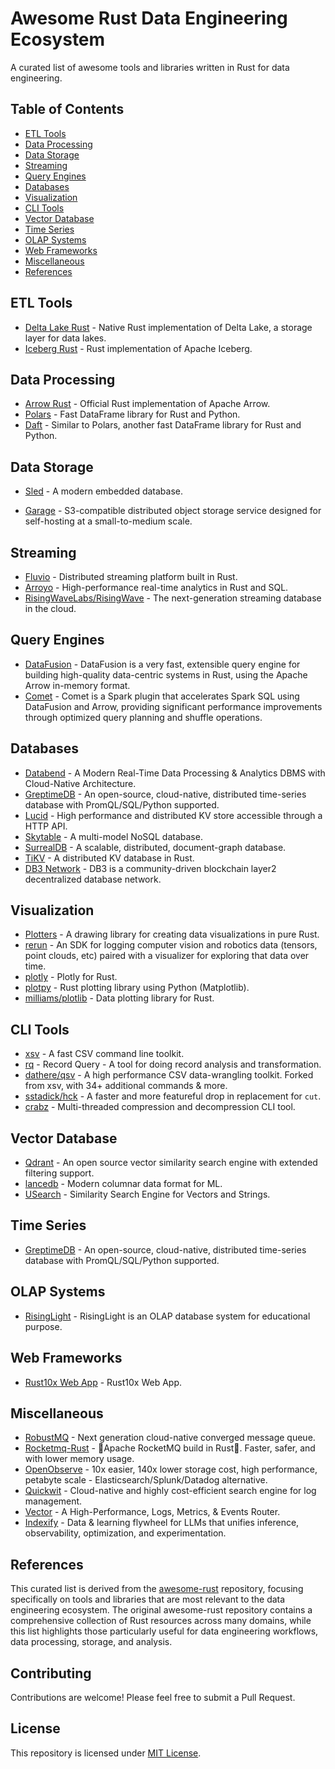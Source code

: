 # Awesome Rust Data Engineering Ecosystem

A curated list of awesome tools and libraries written in Rust for data engineering.

## Table of Contents

- [ETL Tools](#etl-tools)
- [Data Processing](#data-processing)
- [Data Storage](#data-storage)
- [Streaming](#streaming)
- [Query Engines](#query-engines)
- [Databases](#databases)
- [Visualization](#visualization)
- [CLI Tools](#cli-tools)
- [Vector Database](#vector-database)
- [Time Series](#time-series)
- [OLAP Systems](#olap-systems)
- [Web Frameworks](#web-frameworks)
- [Miscellaneous](#miscellaneous)
- [References](#references)

## ETL Tools

- [Delta Lake Rust](https://github.com/delta-io/delta-rs) - Native Rust implementation of Delta Lake, a storage layer for data lakes.
- [Iceberg Rust](https://github.com/apache/iceberg-rs) - Rust implementation of Apache Iceberg.

## Data Processing

- [Arrow Rust](https://github.com/apache/arrow-rs) - Official Rust implementation of Apache Arrow.
- [Polars](https://github.com/pola-rs/polars) - Fast DataFrame library for Rust and Python.
- [Daft](https://github.com/Eventual-Inc/Daft) - Similar to Polars, another fast DataFrame library for Rust and Python.


## Data Storage

- [Sled](https://github.com/spacejam/sled) - A modern embedded database.

- [Garage](https://github.com/deuxfleurs-org/garage) - S3-compatible distributed object storage service designed for self-hosting at a small-to-medium scale.

## Streaming

- [Fluvio](https://github.com/infinyon/fluvio) - Distributed streaming platform built in Rust.
- [Arroyo](https://github.com/ArroyoSystems/arroyo) - High-performance real-time analytics in Rust and SQL.
- [RisingWaveLabs/RisingWave](https://github.com/risingwavelabs/risingwave) - The next-generation streaming database in the cloud.

## Query Engines

- [DataFusion](https://github.com/apache/datafusion) - DataFusion is a very fast, extensible query engine for building high-quality data-centric systems in Rust, using the Apache Arrow in-memory format.
- [Comet](https://github.com/apache/arrow-datafusion-comet) - Comet is a Spark plugin that accelerates Spark SQL using DataFusion and Arrow, providing significant performance improvements through optimized query planning and shuffle operations.


## Databases

- [Databend](https://github.com/datafuselabs/databend) - A Modern Real-Time Data Processing & Analytics DBMS with Cloud-Native Architecture.
- [GreptimeDB](https://github.com/GreptimeTeam/greptimedb) - An open-source, cloud-native, distributed time-series database with PromQL/SQL/Python supported.
- [Lucid](https://github.com/lucid-kv/lucid) - High performance and distributed KV store accessible through a HTTP API.
- [Skytable](https://github.com/skytable/skytable) - A multi-model NoSQL database.
- [SurrealDB](https://github.com/surrealdb/surrealdb) - A scalable, distributed, document-graph database.
- [TiKV](https://github.com/tikv/tikv) - A distributed KV database in Rust.
- [DB3 Network](https://github.com/dbpunk-labs/db3) - DB3 is a community-driven blockchain layer2 decentralized database network.

## Visualization

- [Plotters](https://github.com/plotters-rs/plotters) - A drawing library for creating data visualizations in pure Rust.
- [rerun](https://github.com/rerun-io/rerun) - An SDK for logging computer vision and robotics data (tensors, point clouds, etc) paired with a visualizer for exploring that data over time.
- [plotly](https://github.com/plotly/plotly.rs) - Plotly for Rust.
- [plotpy](https://github.com/igiagkiozis/plotpy) - Rust plotting library using Python (Matplotlib).
- [milliams/plotlib](https://github.com/milliams/plotlib) - Data plotting library for Rust.


## CLI Tools

- [xsv](https://github.com/BurntSushi/xsv) - A fast CSV command line toolkit.
- [rq](https://github.com/dflemstr/rq) - Record Query - A tool for doing record analysis and transformation.
- [dathere/qsv](https://github.com/dathere/qsv) - A high performance CSV data-wrangling toolkit. Forked from xsv, with 34+ additional commands & more.
- [sstadick/hck](https://github.com/sstadick/hck) - A faster and more featureful drop in replacement for `cut`.
- [crabz](https://github.com/sstadick/crabz) - Multi-threaded compression and decompression CLI tool.

## Vector Database

- [Qdrant](https://github.com/qdrant/qdrant) - An open source vector similarity search engine with extended filtering support.
- [lancedb](https://github.com/lancedb/lance) - Modern columnar data format for ML.
- [USearch](https://github.com/unum-cloud/usearch) - Similarity Search Engine for Vectors and Strings.


## Time Series

- [GreptimeDB](https://github.com/GreptimeTeam/greptimedb) - An open-source, cloud-native, distributed time-series database with PromQL/SQL/Python supported.

## OLAP Systems

- [RisingLight](https://github.com/risinglightdb/risinglight) - RisingLight is an OLAP database system for educational purpose.

## Web Frameworks

- [Rust10x Web App](https://github.com/rust10x/rust10x-web-app) - Rust10x Web App.


## Miscellaneous

- [RobustMQ](https://github.com/robustmq/robustmq) - Next generation cloud-native converged message queue.
- [Rocketmq-Rust](https://github.com/mxsm/rocketmq-rust) - 🚀Apache RocketMQ build in Rust🦀. Faster, safer, and with lower memory usage.
- [OpenObserve](https://github.com/openobserve/openobserve) - 10x easier, 140x lower storage cost, high performance, petabyte scale - Elasticsearch/Splunk/Datadog alternative.
- [Quickwit](https://github.com/quickwit-oss/quickwit) - Cloud-native and highly cost-efficient search engine for log management.
- [Vector](https://github.com/vectordotdev/vector) - A High-Performance, Logs, Metrics, & Events Router.
- [Indexify](https://github.com/tensorlakeai/indexify) - Data & learning flywheel for LLMs that unifies inference, observability, optimization, and experimentation.

## References

This curated list is derived from the [awesome-rust](https://github.com/rust-unofficial/awesome-rust) repository, focusing specifically on tools and libraries that are most relevant to the data engineering ecosystem. The original awesome-rust repository contains a comprehensive collection of Rust resources across many domains, while this list highlights those particularly useful for data engineering workflows, data processing, storage, and analysis.

## Contributing

Contributions are welcome! Please feel free to submit a Pull Request.

## License

This repository is licensed under [MIT License](LICENSE).